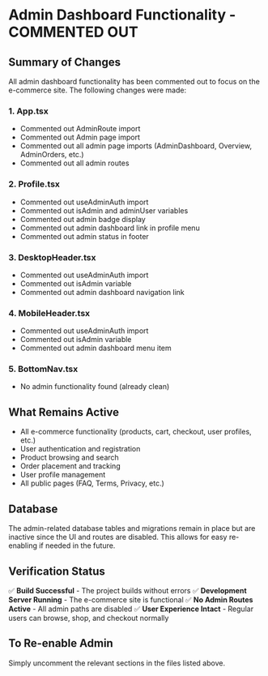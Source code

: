 # Admin Dashboard Functionality - COMMENTED OUT

## Summary of Changes

All admin dashboard functionality has been commented out to focus on the e-commerce site. The following changes were made:

### 1. App.tsx
- Commented out AdminRoute import
- Commented out Admin page import  
- Commented out all admin page imports (AdminDashboard, Overview, AdminOrders, etc.)
- Commented out all admin routes

### 2. Profile.tsx
- Commented out useAdminAuth import
- Commented out isAdmin and adminUser variables
- Commented out admin badge display
- Commented out admin dashboard link in profile menu
- Commented out admin status in footer

### 3. DesktopHeader.tsx
- Commented out useAdminAuth import
- Commented out isAdmin variable
- Commented out admin dashboard navigation link

### 4. MobileHeader.tsx  
- Commented out useAdminAuth import
- Commented out isAdmin variable
- Commented out admin dashboard menu item

### 5. BottomNav.tsx
- No admin functionality found (already clean)

## What Remains Active

- All e-commerce functionality (products, cart, checkout, user profiles, etc.)
- User authentication and registration
- Product browsing and search
- Order placement and tracking
- User profile management
- All public pages (FAQ, Terms, Privacy, etc.)

## Database

The admin-related database tables and migrations remain in place but are inactive since the UI and routes are disabled. This allows for easy re-enabling if needed in the future.

## Verification Status

✅ **Build Successful** - The project builds without errors
✅ **Development Server Running** - The e-commerce site is functional
✅ **No Admin Routes Active** - All admin paths are disabled
✅ **User Experience Intact** - Regular users can browse, shop, and checkout normally

## To Re-enable Admin

Simply uncomment the relevant sections in the files listed above. 